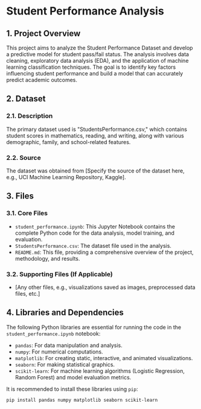 # Student Performance Analysis

## 1. Project Overview

This project aims to analyze the Student Performance Dataset and develop a predictive model for student pass/fail status. The analysis involves data cleaning, exploratory data analysis (EDA), and the application of machine learning classification techniques. The goal is to identify key factors influencing student performance and build a model that can accurately predict academic outcomes.

## 2. Dataset



### 2.1. Description

The primary dataset used is "StudentsPerformance.csv," which contains student scores in mathematics, reading, and writing, along with various demographic, family, and school-related features.

### 2.2. Source

The dataset was obtained from \[Specify the source of the dataset here, e.g., UCI Machine Learning Repository, Kaggle].

## 3. Files

### 3.1. Core Files

* `student_performance.ipynb`: This Jupyter Notebook contains the complete Python code for the data analysis, model training, and evaluation.
* `StudentsPerformance.csv`: The dataset file used in the analysis.
* `README.md`: This file, providing a comprehensive overview of the project, methodology, and results.

### 3.2. Supporting Files (If Applicable)

* \[Any other files, e.g., visualizations saved as images, preprocessed data files, etc.]

## 4. Libraries and Dependencies

The following Python libraries are essential for running the code in the `student_performance.ipynb` notebook:

* `pandas`: For data manipulation and analysis.
* `numpy`: For numerical computations.
* `matplotlib`: For creating static, interactive, and animated visualizations.
* `seaborn`: For making statistical graphics.
* `scikit-learn`: For machine learning algorithms (Logistic Regression, Random Forest) and model evaluation metrics.

It is recommended to install these libraries using `pip`:

```bash
pip install pandas numpy matplotlib seaborn scikit-learn
